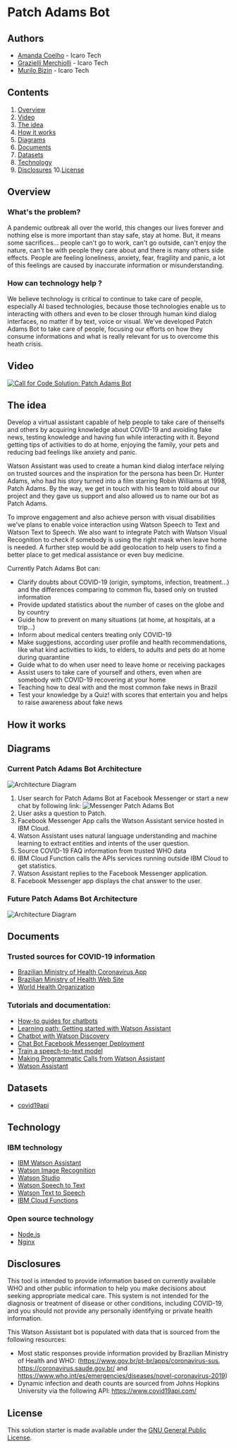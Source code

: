 # Patch Adams Bot

## Authors

- [Amanda Coelho](https://www.linkedin.com/in/amanda-coelho-69737151/) - Icaro Tech
- [Grazielli Merchiolli](https://www.linkedin.com/in/grazimerchiolli/) - Icaro Tech
- [Murilo Bizin](https://www.linkedin.com/in/murilobizin/) - Icaro Tech

## Contents

1. [Overview](#overview)
2. [Video](#video)
3. [The idea](#the-idea)
4. [How it works](#how-it-works)
5. [Diagrams](#diagrams)
6. [Documents](#documents)
7. [Datasets](#datasets)
8. [Technology](#technology)
9. [Disclosures](#disclosures)
10.[License](#license)

## Overview

### What's the problem?

A pandemic outbreak all over the world, this changes our lives forever and nothing else is more important than stay safe, stay at home. But, it means some sacrifices... people can't go to work, can't go outside, can't enjoy the nature, can't be with people they care about and there is many others side effects. People are feeling loneliness, anxiety, fear, fragility and panic, a lot of this feelings are caused by inaccurate information or misunderstanding.

### How can technology help ?

We believe technology is critical to continue to take care of people, especially AI based technologies, because those technologies enable us to interacting with others and even to be closer through human kind dialog interfaces, no matter if by text, voice or visual. We've developed Patch Adams Bot to take care of people, focusing our efforts on how they consume informations and what is really relevant for us to overcome this heath crisis.

## Video

[![Call for Code Solution: Patch Adams Bot](https://img.youtube.com/vi/EVfvIT4uGwk/0.jpg)](https://youtu.be/EVfvIT4uGwk)

## The idea

Develop a virtual assistant capable of help people to take care of thenselfs and others by acquiring knowledge about COVID-19 and avoiding fake news, testing knowledge and having fun while interacting with it. Beyond getting tips of activities to do at home, enjoying the family, your pets and reducing bad feelings like anxiety and panic.

Watson Assistant was used to create a human kind dialog interface relying on trusted sources and the inspiration for the persona has been Dr. Hunter Adams, who had his story turned into a film starring Robin Williams at 1998, Patch Adams. By the way, we get in touch with his team to told about our project and they gave us support and also allowed us to name our bot as Patch Adams.

To improve engagement and also achieve person with visual disabilities we've plans to enable voice interaction using Watson Speech to Text and Watson Text to Speech. We also want to integrate Patch with Watson Visual Recognition to check if somebody is using the right mask when leave home is needed. A further step would be add geolocation to help users to find a better place to get medical assistance or even buy medicine.

Currently Patch Adams Bot can:
- Clarify doubts about COVID-19 (origin, symptoms, infection, treatment...) and the differences comparing to common flu, based only on trusted information
- Provide updated statistics about the number of cases on the globe and by country
- Guide how to prevent on many situations (at home, at hospitals, at a trip...) 
- Inform about medical centers treating only COVID-19
- Make suggestions, according user profile and health recommendations, like what kind activities to kids, to elders, to adults and pets do at home during quarantine
- Guide what to do when user need to leave home or receiving packages
- Assist users to take care of yourself and others, even when are somebody with COVID-19 recovering at your home
- Teaching how to deal with and the most common fake news in Brazil
- Test your knowledge by a Quiz! with scores that entertain you and helps to raise awareness about fake news

## How it works

## Diagrams

### Current Patch Adams Bot Architecture

![Architecture Diagram](/assets/diagrams/arch-as-is.png)

1. User search for Patch Adams Bot at Facebook Messenger or start a new chat by following link: ![Messenger Patch Adams Bot](m.me/PatchAdamsBot)
2. User asks a question to Patch.
3. Facebook Messenger App calls the Watson Assistant service hosted in IBM Cloud.
4. Watson Assistant uses natural language understanding and machine learning to extract entities and intents of the user question.
5. Source COVID-19 FAQ information from trusted WHO data
6. IBM Cloud Function calls the APIs services running outside IBM Cloud to get statistics.
7. Watson Assistant replies to the Facebook Messenger application.
8. Facebook Messenger app displays the chat answer to the user.

### Future Patch Adams Bot Architecture

![Architecture Diagram](/assets/diagrams/arch-to-be.png)

## Documents

### Trusted sources for COVID-19 information
- [Brazilian Ministry of Health Coronavírus App](https://www.gov.br/pt-br/apps/coronavirus-sus)
- [Brazilian Ministry of Health Web Site](https://coronavirus.saude.gov.br/)
- [World Health Organization](https://www.who.int/es/emergencies/diseases/novel-coronavirus-2019)

### Tutorials and documentation:

- [How-to guides for chatbots](https://www.ibm.com/watson/how-to-build-a-chatbot)
- [Learning path: Getting started with Watson Assistant](https://developer.ibm.com/series/learning-path-watson-assistant/)
- [Chatbot with Watson Discovery](https://github.com/IBM/watson-discovery-sdu-with-assistant)
- [Chat Bot Facebook Messenger Deployment](https://cloud.ibm.com/docs/assistant?topic=assistant-deploy-facebook)
- [Train a speech-to-text model](https://developer.ibm.com/patterns/customize-and-continuously-train-your-own-watson-speech-service/)
- [Making Programmatic Calls from Watson Assistant](https://cloud.ibm.com/docs/assistant?topic=assistant-dialog-webhooks)
- [Watson Assistant](https://cloud.ibm.com/docs/assistant?topic=assistant-getting-started)

## Datasets

- [covid19api](https://covid19api.com/)

## Technology

### IBM technology

- [IBM Watson Assistant](https://www.ibm.com/cloud/watson-assistant/)
- [Watson Image Recognition](https://www.ibm.com/cloud/watson-visual-recognition)
- [Watson Studio](https://www.ibm.com/watson/services/watson-studio/)
- [Watson Speech to Text](https://www.ibm.com/cloud/watson-speech-to-text)
- [Watson Text to Speech](https://www.ibm.com/cloud/watson-text-to-speech)
- [IBM Cloud Functions](https://cloud.ibm.com/functions/)

### Open source technology

- [Node.js](https://nodejs.org/en/)
- [Nginx](https://www.nginx.com)

## Disclosures

This tool is intended to provide information based on currently available WHO and other public information to help you make decisions about seeking appropriate medical care. This system is not intended for the diagnosis or treatment of disease or other conditions, including COVID-19, and you should not provide any personally identifying or private health information.

This Watson Assistant bot is populated with data that is sourced from the following resources:

- Most static responses provide information provided by Brazilian Ministry of Health and WHO: (https://www.gov.br/pt-br/apps/coronavirus-sus, https://coronavirus.saude.gov.br/ and https://www.who.int/es/emergencies/diseases/novel-coronavirus-2019)
- Dynamic infection and death counts are sourced from Johns Hopkins University via the following API: https://www.covid19api.com/

## License

This solution starter is made available under the [GNU General Public License](LICENSE).